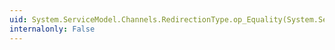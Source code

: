 ```yaml
---
uid: System.ServiceModel.Channels.RedirectionType.op_Equality(System.ServiceModel.Channels.RedirectionType,System.ServiceModel.Channels.RedirectionType)
internalonly: False
---
```

